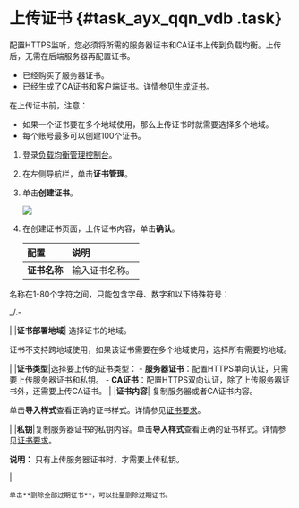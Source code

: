 # 上传证书 {#task_ayx_qqn_vdb .task}

配置HTTPS监听，您必须将所需的服务器证书和CA证书上传到负载均衡。上传后，无需在后端服务器再配置证书。

-   已经购买了服务器证书。
-   已经生成了CA证书和客户端证书。详情参见[生成证书](cn.zh-CN/用户指南（新版控制台）/证书管理/生成CA证书.md#)。

在上传证书前，注意：

-   如果一个证书要在多个地域使用，那么上传证书时就需要选择多个地域。
-   每个账号最多可以创建100个证书。

1.  登录[负载均衡管理控制台](https://slb.console.aliyun.com/slb)。 
2.  在左侧导航栏，单击**证书管理**。 
3.  单击**创建证书**。 

    ![](http://static-aliyun-doc.oss-cn-hangzhou.aliyuncs.com/assets/img/15677/15350114027477_zh-CN.png)

4.  在创建证书页面，上传证书内容，单击**确认**。 

    |配置|说明|
    |:-|:-|
    |**证书名称**| 输入证书名称。

 名称在1-80个字符之间，只能包含字母、数字和以下特殊符号：

 \_/.-

 |
    |**证书部署地域**| 选择证书的地域。

 证书不支持跨地域使用，如果该证书需要在多个地域使用，选择所有需要的地域。

 |
    |**证书类型**|选择要上传的证书类型：    -   **服务器证书**：配置HTTPS单向认证，只需要上传服务器证书和私钥。
    -   **CA证书**：配置HTTPS双向认证，除了上传服务器证书外，还需要上传CA证书。
|
    |**证书内容**| 复制服务器或者CA证书内容。

 单击**导入样式**查看正确的证书样式。详情参见[证书要求](cn.zh-CN/用户指南（新版控制台）/证书管理/证书要求.md#)。

 |
    |**私钥**|复制服务器证书的私钥内容。单击**导入样式**查看正确的证书样式。详情参见[证书要求](cn.zh-CN/用户指南（新版控制台）/证书管理/证书要求.md#)。

**说明：** 只有上传服务器证书时，才需要上传私钥。

|

    单击**删除全部过期证书**，可以批量删除过期证书。


